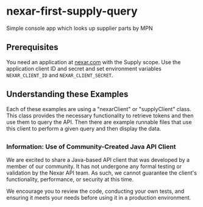 # nexar-first-supply-query
[nexar.com]: https://nexar.com/
Simple console app which looks up supplier parts by MPN

## Prerequisites

You need an application at [nexar.com] with the Supply scope.
Use the application client ID and secret and set environment variables `NEXAR_CLIENT_ID` and `NEXAR_CLIENT_SECRET`.

## Understanding these Examples

Each of these examples are using a "nexarClient" or "supplyClient" class. This class provides the necessary functionality to retrieve tokens and then use them to query the API. Then there are example runnable files that use this client to perform a given query and then display the data.
##
### Information: Use of Community-Created Java API Client

We are excited to share a Java-based API client that was developed by a member of our community. It has not undergone any formal testing or validation by the Nexar API team. As such, we cannot guarantee the client's functionality, performance, or security at this time.

We encourage you to review the code, conducting your own tests, and ensuring it meets your needs before using it in a production environment.
